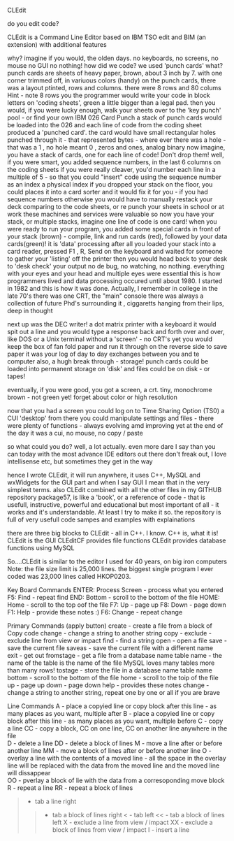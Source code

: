 CLEdit

do you edit code? 

CLEdit is a Command Line Editor based on IBM TSO edit and BIM (an extension) with additional features

why?
imagine if you would, the olden days. no keyboards, no screens, no mouse no GUI no nothing! 
how did we code? we used 'punch cards' 
what? 
punch cards are sheets of heavy paper, brown, about 3 inch by 7. with one corner trimmed off, in variuous colors (handy)
on the punch cards, there was a layout ptinted, rows and columns.
there were 8 rows and 80 colums Hint - note 8 rows
you the programmer would write your code in block letters on 'coding sheets', green a little bigger than a legal pad.
then you would, if you were lucky enough, walk your sheets over to the 'key punch' pool - or find your own IBM 026 Card Punch
a stack of punch cards would be loaded into the 026 and each line of code from the coding sheet produced a 'punched card'.
the card would have small rectangular holes punched through it - that represented bytes - where ever there was a hole - that was a 1 , no hole meant 0 , zeros and ones, analog binary 
now imagine, you have a stack of cards, one for each line of code! Don't drop them!
well, if you were smart, you added sequence numbers, in the last 6 columns on the coding sheets
if you were really cleaver, you'd number each line in a multiple of 5 - so that you could "insert" code using the sequence number as an index
a physical index
if you dropped your stack on the floor, you could places it into a card sorter and it would fix it for you - if you had sequence numbers
otherwise you would have to manually restack your deck comparing to the code sheets, or re punch your sheets
in school or at work these machines and services were valuable
so now you have your stack, or multiple stacks, imagine one line of code is one card!
when you were ready to run your program, you added some special cards in front of your stack (brown) - compile, link and run cards (red), followed by your data cards(green)!
it is 'data' processing after all
you loaded your stack into a card reader,  pressed F1 , R, Send on the keyboard and waited for someone to gather your 'listing' off the printer
then you would head back to your desk to 'desk check' your output 
no de bug, no watching, no nothing. everything with your eyes and your head and multiple eyes were essential 
this is how programmers lived and data processing occured until about 1980.
I started in 1982 and this is how it was done. Actually, I remember in college in the late 70's there was one CRT, the "main" console 
there was always a collection of future Phd's surrounding it , ciggaretts hanging from their lips, deep in thought 

next up was the DEC writer!
a dot matrix printer with a keyboard
it would spit out a line and you would type a response
back and forth over and over, like DOS or a Unix terminal without a 'screen' - no CRT's yet
you would keep the box of fan fold paper and run it through on the reverse side to save paper
it was your log of day to day exchanges between you and te computer
also, a hugh break through - storage! 
punch cards could be loaded into permanent storage on 'disk' and files could be on disk - or tapes!

eventually, if you were good, you got a screen, a crt. tiny, monochrome brown - not green yet! 
forget about color or high resolution

now that you had a screen you could log on to Time Sharing Option (TS0) a CUI 'desktop'
from there you could manipulate settings and files - there were plenty of functions - always evolving amd improving
yet at the end of the day it was a cui, no mouse, no copy / paste

so what could you do? well, a lot actually. even more dare I say than you can today with the most advance IDE editors out there
don't freak out, I love intellisense etc, but sometimes they get in the way

hence I wrote CLEdit, it will run anywhere, it uses C++, MySQL and wxWidgets for the GUI part
and when I say GUI I mean that in the very simplest terms. 
also CLEdit combined with all the other files in my GITHUB repository package57, is like a 'book',  or a reference of code - that is usefull, instructive, powerful and educational
but most important of all - it works and it's understandable. At least I try to make it so.
the repository is full of very usefull code sampes and examples with explainations


there are three big blocks to CLEdit - all in C++. I know. C++ is, what it is! 
CLEdit is the GUI 
CLEditCF provides file functions
CLEdit provides database functions using MySQL 

So....CLEdit is similar to the editor I used for 40 years, on big iron computers
Note: the file size limit is 25,000 lines. the biggest single program I ever coded was 23,000 lines called HKOP0203. 
  
Key Board Commands 
ENTER: Process Screen - process what you entered
   F5: Find - repeat find
  END: Bottom - scroll to the bottom of the file
 HOME: Home - scroll to the top oof the file
   F7: Up - page up
   F8: Down - page down
   F1: Help - provide these notes :)
   F6: Change - repeat change

Primary Commands (apply button) 
create - create a file from a block of Copy code 
change - change a string to another string
copy   - 
exclude - exclude line from view or impact 
find - find a string
open - open a file
save - save the current file
saveas - save the current file with a different name  
exit - get out
fromstage - get a file from a database name table name - the name of the table is the name of the file MySQL loves many tables more than many rows! 
tostage - store the file in a database name table name 
bottom - scroll to the bottom of the file 
home - scroll to the toip of the file
up - page up
down - page down
help - provides these notes
change - change a string to another string, repeat one by one or all if you are brave  

Line Commands
A - place a copyied line or copy block after this line - as many places as you want, multiple after 
B - place a copyied line or copy block after this line - as many places as you want, multiple before
C - copy a line
CC - copy a block,  CC on one line, CC on another line anywhere in the file  
D - delete a line
DD - delete a block of lines 
M - move a line after or before another line
MM - move a block of lines after or before another line
O - overlay a line with the contents of a moved line - all the space in the overlay line will be replaced with the data from the moved line and the moved line will dissappear   
OO - pverlay a block of lie with the data from a corresoponding move block 
R - repeat a line
RR - repeat a block of lines 
> - tab a line right
>> - tab a block of lines right 
< - tab left
<< - tab a block of lines left
X - exclude a line from view / impact
XX - exclude a block of lines from view / impact
I - insert a line











